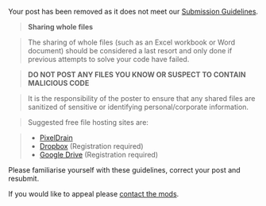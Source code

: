 Your post has been removed as it does not meet our [Submission Guidelines](https://www.reddit.com/r/vba/wiki/submission_guidelines).

> **Sharing whole files**

>  The sharing of whole files (such as an Excel workbook or Word document) should be considered a last resort and only done if previous attempts to solve your code have failed. 

>  **DO NOT POST ANY FILES YOU KNOW OR SUSPECT TO CONTAIN MALICIOUS CODE**

>  It is the responsibility of the poster to ensure that any shared files are sanitized of sensitive or identifying personal/corporate information.

>  Suggested free file hosting sites are:

>  *   [PixelDrain](https://pixeldra.in/)
>  *   [Dropbox](https://www.dropbox.com/) (Registration required)
>  *   [Google Drive](https://www.google.com/drive/) (Registration required)


Please familiarise yourself with these guidelines, correct your post and resubmit.

If you would like to appeal please [contact the mods](https://www.reddit.com/message/compose/?to=/r/vba).